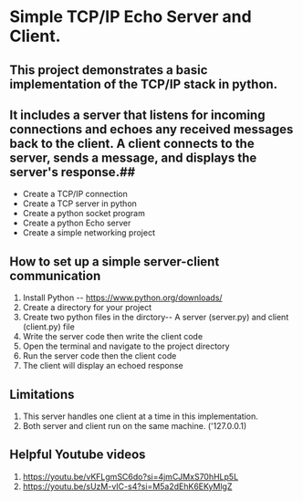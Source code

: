 # Simple TCP/IP Echo Server and Client. #

## This project demonstrates a basic implementation of the TCP/IP stack in python. ##
## It includes a server that listens for incoming connections and echoes any received messages back to the client. A client connects to the server, sends a message, and displays the server's response.##

* Create a TCP/IP connection
* Create a TCP server in python
* Create a python socket program
* Create a python Echo server
* Create a simple networking project

## How to set up a simple server-client communication 
1. Install Python -- https://www.python.org/downloads/
2. Create a directory for your project
3. Create two python files in the dirctory-- A server (server.py) and client (client.py) file
4. Write the server code then write the client code
5. Open the terminal and navigate to the project directory
6. Run the server code then the client code
7. The client will display an echoed response

## Limitations
1. This server handles one client at a time in this implementation.
2. Both server and client run on the same machine. ('127.0.0.1)

## Helpful Youtube videos
1. https://youtu.be/vKFLgmSC6do?si=4jmCJMxS70hHLp5L
2. https://youtu.be/sUzM-vIC-s4?si=M5a2dEhK6EKyMlgZ
